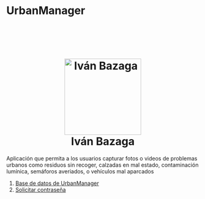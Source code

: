 # UrbanManager
<br>
 <h1 align="center">
  <br>
  <img src="https://avatars.githubusercontent.com/u/97960300?v=4" alt="Iván Bazaga" width="200">
  <br>
  Iván Bazaga
  <br>
</h1>
Aplicación que permita a los usuarios capturar fotos o videos de problemas urbanos como residuos sin recoger, calzadas en mal estado, contaminación lumínica, semáforos averiados, o vehículos mal aparcados

<ol>
<li><a href="https://dbdocs.io/ivan.cpweb/urbanManager" target="_blank">Base de datos de UrbanManager</a></li>
<li><a href="https://discord.gg/tyug6TQH" target="_blank">Solicitar contraseña</a></li>
</ol>

